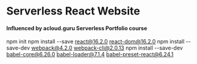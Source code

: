 # Serverless React Website


#### Influenced by acloud.guru Serverless Portfolio course


npm init
npm install --save react@16.2.0 react-dom@16.2.0
npm install --save-dev webpack@4.2.0 webpack-cli@2.0.13
npm install --save-dev babel-core@6.26.0 babel-loader@7.1.4 babel-preset-react@6.24.1
